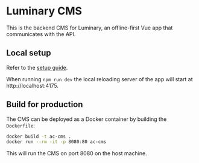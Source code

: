 # Luminary CMS

This is the backend CMS for Luminary, an offline-first Vue app that communicates with the API.

## Local setup

Refer to the [setup guide](../docs/setup-vue-app.md).

When running `npm run dev` the local reloading server of the app will start at http://localhost:4175.

## Build for production

The CMS can be deployed as a Docker container by building the `Dockerfile`:

```sh
docker build -t ac-cms .
docker run --rm -it -p 8080:80 ac-cms
```

This will run the CMS on port 8080 on the host machine.

